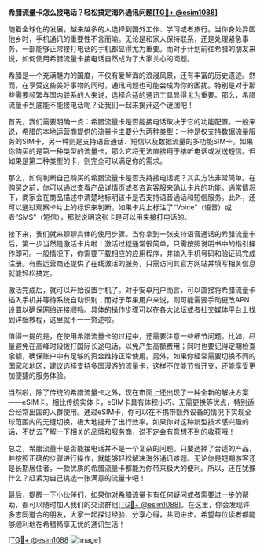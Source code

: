 **希腊流量卡怎么接电话？轻松搞定海外通讯问题[[TG💪+ @esim1088](https://t.me/s/esim1088)]**

随着全球化的发展，越来越多的人选择到国外工作、学习或者旅行。当你身处异国他乡时，手机通讯的重要性不言而喻。无论是和家人保持联系，还是处理紧急事务，一部能够正常接打电话的手机都显得尤为重要。而对于计划前往希腊的朋友来说，如何使用希腊流量卡接电话自然成为了大家关心的问题。

希腊是一个充满魅力的国度，不仅有爱琴海的浪漫风景，还有丰富的历史遗迹。然而，在享受这些美好事物的同时，通讯问题也可能会成为你的困扰。特别是对于那些需要频繁与国内联系的人来说，选择合适的通讯工具显得尤为重要。那么，希腊流量卡到底能不能接电话呢？让我们一起来揭开这个谜团吧！

首先，我们需要明确一点：希腊流量卡是否能接电话取决于它的功能配置。一般来说，希腊的本地运营商提供的流量卡主要分为两种类型：一种是仅支持数据流量服务的SIM卡，另一种则是支持语音通话、短信以及数据流量的多功能SIM卡。如果你购买的是第一种类型的流量卡，那么它将无法直接用于接听电话或发送短信。但如果是第二种类型的卡，则完全可以满足你的需求。

那么，如何判断自己购买的希腊流量卡是否支持接电话呢？其实方法非常简单。在购买之前，你可以通过查看产品详情页或者咨询客服来确认卡片的功能。通常情况下，商家会在商品描述中清楚地标明该卡是否支持语音通话和短信服务。此外，还可以通过观察卡片上的标识来判断。如果卡片上标注了“Voice”（语音）或者“SMS”（短信），那就说明这张卡是可以用来接打电话的。

接下来，我们就来聊聊具体的使用步骤。当你拿到一张支持语音通话的希腊流量卡后，第一步当然是激活卡片啦！激活过程通常很简单，只需按照说明书中的指引操作即可。一般情况下，你需要下载相应的应用程序，并输入手机号码和验证码完成注册。有些运营商还提供了在线激活的服务，只需访问其官方网站并填写相关信息就能轻松搞定。

激活完成后，就可以开始设置手机了。对于安卓用户而言，可以直接将希腊流量卡插入手机并等待系统自动识别；而对于苹果用户来说，则可能需要手动更改APN设置以确保网络连接顺畅。具体的操作步骤可以在各大论坛或者社交媒体平台上找到详细教程，这里就不一一赘述啦。

值得一提的是，在使用希腊流量卡的过程中，还需要注意一些细节问题。比如，尽量避免在高峰时段拨打国际长途电话，以免产生高额费用；同时也要记得定期检查余额，确保账户中有足够的资金维持正常使用。另外，如果你经常需要切换不同的国家和地区，建议选择支持多国漫游的流量卡，这样不仅能节省开支，还能享受更加便捷的服务体验。

当然啦，除了传统的希腊流量卡之外，现在市面上还出现了一种全新的解决方案——eSIM卡。相比传统实体卡，eSIM卡具有体积小巧、无需更换等优点，特别适合经常出国的人群使用。通过eSIM卡，你可以在不携带额外设备的情况下实现全球范围内的无缝切换，极大地提升了出行效率。如果你对这种新型技术感兴趣的话，不妨去了解一下相关的品牌和服务商，说不定会有意想不到的收获哦！

总之，希腊流量卡是否能接电话并不是一个复杂的问题。只要选择了合适的产品，并按照正确的步骤进行操作，就能够轻松解决海外通讯难题。无论你是短期游客还是长期居住者，一款优质的希腊流量卡都能为你带来极大的便利。所以，还在犹豫什么？赶紧为自己挑选一张满意的流量卡吧！

最后，提醒一下小伙伴们，如果你对希腊流量卡有任何疑问或者需要进一步的帮助，都可以随时加入我们的交流群组[[TG💪+ @esim1088](https://t.me/s/esim1088)]。在这里，你会发现许多志同道合的朋友，大家一起探讨经验、分享心得，共同进步。希望每位读者都能够顺利地在希腊畅享无忧的通讯生活！

[[TG💪+ @esim1088](https://t.me/s/esim1088) ![Image](https://i.postimg.cc/4NQfJmqS/Snipaste-2025-05-13-00-14-12.png)]